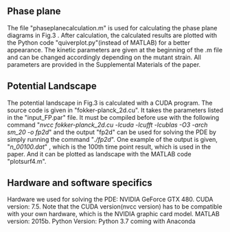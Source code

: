 ## Phase plane
The file "phaseplanecalculation.m" is used for calculating the phase plane diagrams in Fig.3 . After calculation, the calculated results are plotted with the Python code "quiverplot.py"(instead of MATLAB) for a better appearance. The kinetic parameters are given at the beginning of the .m file and can be changed accordingly depending on the mutant strain. All parameters are provided in the Supplemental Materials of the paper.
## Potential Landscape
The potential landscape in Fig.3 is calculated with a CUDA program. The source code is given in "fokker-planck_2d.cu". It takes the parameters listed in the "input_FP.par" file. It must be compiled before use with the following command "*nvcc fokker-planck_2d.cu -lcuda -lcufft -lcublas -O3 -arch sm_20 -o fp2d*" and the output "fp2d" can be used for solving the PDE by simply running the command "*./fp2d*". One example of the output is given, "*n_00100.dat*" , which is the 100th time point result, which is used in the paper. And it can be plotted as landscape with the MATLAB code "plotsurf4.m".
## Hardware and software specifics
Hardware we used for solving the PDE: NVIDIA GeForce GTX 480. CUDA version: 7.5. Note that the CUDA version(nvcc version) has to be compatible with your own hardware, which is the NVIDIA graphic card model. 
MATLAB version: 2015b. Python Version: Python 3.7 coming with Anaconda
